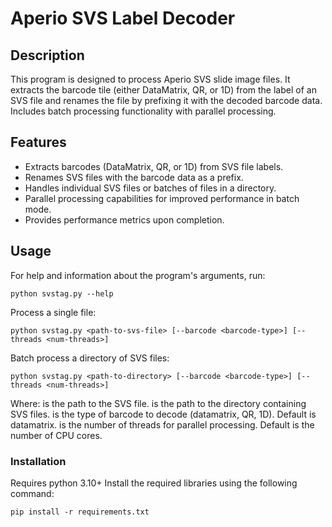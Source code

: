 # Aperio SVS Label Decoder

## Description
This program is designed to process Aperio SVS slide image files. It extracts the barcode tile (either DataMatrix, QR, or 1D) from the label of an SVS file and renames the file by prefixing it with the decoded barcode data. Includes batch processing functionality with parallel processing.

## Features
- Extracts barcodes (DataMatrix, QR, or 1D) from SVS file labels.
- Renames SVS files with the barcode data as a prefix.
- Handles individual SVS files or batches of files in a directory.
- Parallel processing capabilities for improved performance in batch mode.
- Provides performance metrics upon completion.

## Usage
For help and information about the program's arguments, run:
```
python svstag.py --help
```
Process a single file:
```
python svstag.py <path-to-svs-file> [--barcode <barcode-type>] [--threads <num-threads>]
```
Batch process a directory of SVS files:
```
python svstag.py <path-to-directory> [--barcode <barcode-type>] [--threads <num-threads>]
```
Where:
<path-to-svs-file> is the path to the SVS file.
<path-to-directory> is the path to the directory containing SVS files.
<barcode-type> is the type of barcode to decode (datamatrix, QR, 1D). Default is datamatrix.
<num-threads> is the number of threads for parallel processing. Default is the number of CPU cores.

### Installation
Requires python 3.10+
Install the required libraries using the following command:
```
pip install -r requirements.txt
```

